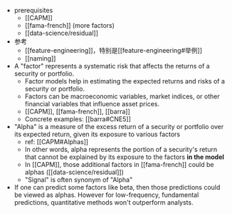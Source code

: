 - prerequisites
  - [[CAPM]]
  - [[fama-french]] (more factors)
  - [[data-science/residual]]
- 参考
  - [[feature-engineering]]，特别是[[feature-engineering#举例]]
  - [[naming]]
- A "factor" represents a systematic risk that affects the returns of a security or portfolio.
  - Factor models help in estimating the expected returns and risks of a security or portfolio.
  - Factors can be macroeconomic variables, market indices, or other financial variables that influence asset prices.
  - [[CAPM]], [[fama-french]], [[barra]]
  - Concrete examples: [[barra#CNE5]]
- "Alpha" is a measure of the excess return of a security or portfolio over its expected return, given its exposure to various factors
  - ref: [[CAPM#Alphas]]
  - In other words, alpha represents the portion of a security's return that cannot be explained by its exposure to the factors **in the model**
  - In [[CAPM]], those additional factors in [[fama-french]] could be alphas ([[data-science/residual]])
  - "Signal" is often synonym of "Alpha"
- If one can predict some factors like beta, then those predictions could be viewed as alphas. However for low-frequency, fundamental predictions, quantitative methods won't outperform analysts.